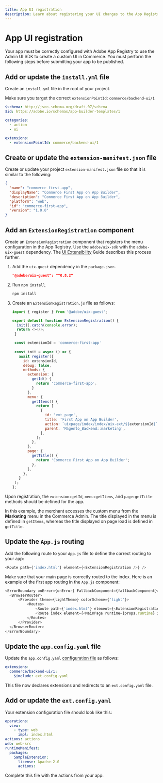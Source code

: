 ```yaml
---
title: App UI registration
description: Learn about registering your UI changes to the App Registry
---
```


# App UI registration

Your app must be correctly configured with Adobe App Registry to use the Admin UI SDK to create a custom UI in Commerce. You must perform the following steps before submitting your app to be published.

## Add or update the `install.yml` file

Create an `install.yml` file in the root of your project.

Make sure you target the correct `extensionPointId`: `commerce/backend-ui/1`

```yaml
$schema: http://json-schema.org/draft-07/schema
$id: https://adobe.io/schemas/app-builder-templates/1

categories:
  - action
  - ui

extensions:
  - extensionPointId: commerce/backend-ui/1
```

## Create or update the `extension-manifest.json` file

Create or update your project `extension-manifest.json` file so that it is similar to the following:

```json
{
  "name": "commerce-first-app",
  "displayName": "Commerce First App on App Builder",
  "description": "Commerce First App on App Builder",
  "platform": "web",
  "id": "commerce-first-app",
  "version": "1.0.0"
}
```

## Add an `ExtensionRegistration` component

Create an `ExtensionRegistration`  component that registers the menu configuration in the App Registry. Use the `adobe/uix-sdk` with the `adobe-uix-guest` dependency. The [UI Extensibility](https://developer.adobe.com/uix/docs/overview/design/) Guide describes this process further.

1. Add the `uix-guest` dependency in the `package.json`.

   ```json
   "@adobe/uix-guest": "^0.8.2"
   ```

2. Run `npm install`.

   ```bash
   npm install
   ```

3. Create an `ExtensionRegistration.js` file as follows:

   ```javascript
   import { register } from '@adobe/uix-guest';

   export default function ExtensionRegistration() {
     init().catch(console.error);
     return <></>;
    }

    const extensionId = 'commerce-first-app'
    
    const init = async () => {
      await register({
        id: extensionId,
        debug: false,
        methods: {
          extension: {
            getId() {
              return 'commerce-first-app';
            }
          },
          menu: {
            getItems() {
              return [
                {
                  id: 'ext_page',
                  title: 'First App on App Builder',
                  action: `uixpage/index/index/uix-ext/${extensionId}`,
                  parent: 'Magento_Backend::marketing',
                },
              ];
            },
          },
          page: {
            getTitle() {
              return 'Commerce First App on App Builder';
            },
          },
        },
      }
    );
   };
   ```

Upon registration, the `extension:getId`, `menu:getItems`, and `page:getTitle` methods should be defined for the app.

In this example, the merchant accesses the custom menu from the **Marketing** menu in the Commerce Admin. The title displayed in the menu is defined in `getItems`, whereas the title displayed on page load is defined in `getTitle`.

## Update the `App.js` routing

Add the following route to your `App.js` file to define the correct routing to your app:

```javascript
<Route path={'index.html'} element={<ExtensionRegistration />} />
```

Make sure that your main page is correctly routed to the index. Here is an example of the first app routing in the `App.js` component:

```javascript
<ErrorBoundary onError={onError} FallbackComponent={fallbackComponent}>
  <BrowserRouter>
      <Provider theme={lightTheme} colorScheme={'light'}>
          <Routes>
              <Route path={'index.html'} element={<ExtensionRegistration />} />
              <Route index element={<MainPage runtime={props.runtime} ims={props.ims} />} />
          </Routes>
      </Provider>
  </BrowserRouter>
</ErrorBoundary>
```

## Update the `app.config.yaml` file

Update the `app.config.yaml` [configuration file](https://developer.adobe.com/app-builder/docs/guides/configuration/) as follows:

```yaml
extensions:
  commerce/backend-ui/1:
    $include: ext.config.yaml
```

This file now declares extensions and redirects to an `ext.config.yaml` file.

## Add or update the `ext.config.yaml`

Your extension configuration file should look like this:

```yaml
operations:
  view:
    - type: web
      impl: index.html
actions: actions
web: web-src
runtimeManifest:
  packages:
    SampleExtension:
      license: Apache-2.0
      actions:
```

Complete this file with the actions from your app.
